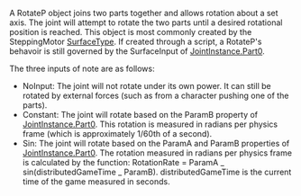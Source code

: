 A RotateP object joins two parts together and allows rotation about a set
axis. The joint will attempt to rotate the two parts until a desired
rotational position is reached. This object is most commonly created by the
SteppingMotor [SurfaceType](https://developer.roblox.com/en-us/api-reference/enum/SurfaceType). If created through a script, a RotateP's
behavoir is still governed by the SurfaceInput of [JointInstance.Part0](https://create.roblox.com/docs/reference/engine/classes/JointInstance#Part0).

The three inputs of note are as follows:

- NoInput: The joint will not rotate under its own power. It can still be
  rotated by external forces (such as from a character pushing one of the
  parts).
- Constant: The joint will rotate based on the ParamB property of
  [JointInstance.Part0](https://create.roblox.com/docs/reference/engine/classes/JointInstance#Part0). This rotation is measured in radians per physics
  frame (which is approximately 1/60th of a second).
- Sin: The joint will rotate based on the ParamA and ParamB properties of
  [JointInstance.Part0](https://create.roblox.com/docs/reference/engine/classes/JointInstance#Part0). The rotation measured in radians per physics frame is
  calculated by the function: RotationRate = ParamA _ sin(distributedGameTime
  _ ParamB). distributedGameTime is the current time of the game measured in
  seconds.